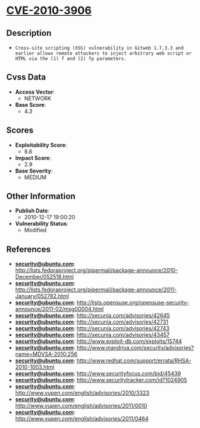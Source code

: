 
# [CVE-2010-3906](http://lists.fedoraproject.org/pipermail/package-announce/2010-December/052518.html)

## Description

- `Cross-site scripting (XSS) vulnerability in Gitweb 1.7.3.3 and earlier allows remote attackers to inject arbitrary web script or HTML via the (1) f and (2) fp parameters.`

## Cvss Data

- **Access Vector**:
  - NETWORK
- **Base Score**:
  - 4.3

## Scores

- **Exploitability Score**:
  - 8.6
- **Impact Score**:
  - 2.9
- **Base Severity**:
  - MEDIUM

## Other Information

- **Publish Date**:
  - 2010-12-17 19:00:20
- **Vulnerability Status**:
  - Modified

## References

- **security@ubuntu.com**: http://lists.fedoraproject.org/pipermail/package-announce/2010-December/052518.html
- **security@ubuntu.com**: http://lists.fedoraproject.org/pipermail/package-announce/2011-January/052782.html
- **security@ubuntu.com**: http://lists.opensuse.org/opensuse-security-announce/2011-02/msg00004.html
- **security@ubuntu.com**: http://secunia.com/advisories/42645
- **security@ubuntu.com**: http://secunia.com/advisories/42731
- **security@ubuntu.com**: http://secunia.com/advisories/42743
- **security@ubuntu.com**: http://secunia.com/advisories/43457
- **security@ubuntu.com**: http://www.exploit-db.com/exploits/15744
- **security@ubuntu.com**: http://www.mandriva.com/security/advisories?name=MDVSA-2010:256
- **security@ubuntu.com**: http://www.redhat.com/support/errata/RHSA-2010-1003.html
- **security@ubuntu.com**: http://www.securityfocus.com/bid/45439
- **security@ubuntu.com**: http://www.securitytracker.com/id?1024905
- **security@ubuntu.com**: http://www.vupen.com/english/advisories/2010/3323
- **security@ubuntu.com**: http://www.vupen.com/english/advisories/2011/0010
- **security@ubuntu.com**: http://www.vupen.com/english/advisories/2011/0464
